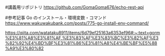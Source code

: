 #講義用リポジトリ
https://github.com/GomaGoma676/echo-rest-api

#参考記事
Go のインストール・環境変数・コマンド
https://www.wakuwakubank.com/posts/775-go-install-env-command/

https://qiita.com/watataku8911/items/6d79ef25163a6353ef96#:~:text=gorm%E3%81%A8%E3%81%AF,%E3%83%AF%E3%83%BC%E3%82%AF%E3%82%92%E4%BD%BF%E3%81%86%E3%81%A8%E4%BE%BF%E5%88%A9%E3%80%82

